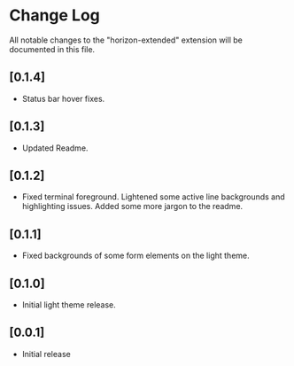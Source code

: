 # Change Log

All notable changes to the "horizon-extended" extension will be documented in this file.

## [0.1.4]

- Status bar hover fixes.

## [0.1.3]

- Updated Readme.

## [0.1.2]

- Fixed terminal foreground. Lightened some active line backgrounds and highlighting issues. Added some more jargon to the readme.
  
## [0.1.1]

- Fixed backgrounds of some form elements on the light theme.

## [0.1.0]

- Initial light theme release.

## [0.0.1]

- Initial release
